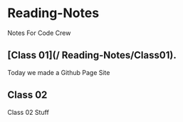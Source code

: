 # Reading-Notes
Notes For Code Crew 


## [Class 01](/ Reading-Notes/Class01).

Today we made a Github Page Site

## Class 02

Class 02 Stuff 
